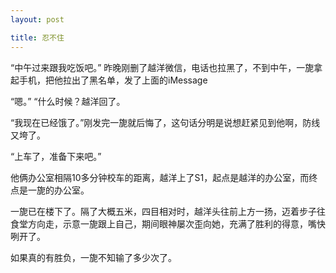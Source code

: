 ```yaml
---
layout: post

title: 忍不住
---
```

“中午过来跟我吃饭吧。” 昨晚刚删了越洋微信，电话也拉黑了，不到中午，一旎拿起手机，把他拉出了黑名单，发了上面的iMessage

“嗯。”
“什么时候？越洋回了。

“我现在已经饿了。”刚发完一旎就后悔了，这句话分明是说想赶紧见到他啊，防线又垮了。

“上车了，准备下来吧。”

他俩办公室相隔10多分钟校车的距离，越洋上了S1，起点是越洋的办公室，而终点是一旎的办公室。

一旎已在楼下了。隔了大概五米，四目相对时，越洋头往前上方一扬，迈着步子往食堂方向走，示意一旎跟上自己，期间眼神屡次歪向她，充满了胜利的得意，嘴快咧开了。

如果真的有胜负，一旎不知输了多少次了。
